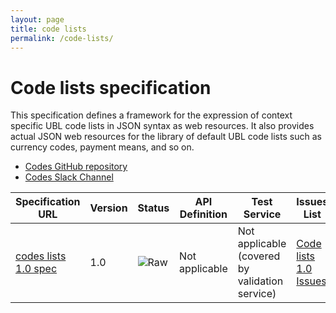 ```yaml
---
layout: page
title: code lists
permalink: /code-lists/
---
```

# Code lists specification

This specification defines a framework for the expression of context specific UBL code lists in JSON syntax as web resources. It also provides actual JSON web resources for the library of default UBL code lists such as currency codes, payment means, and so on.
 
 * [Codes GitHub repository](https://github.com/ausdigital/code-lists)
 * [Codes Slack Channel](https://ausdigital.slack.com/messages/spec-code/)


| Specification URL | Version | Status | API Definition | Test Service | Issues List |
| ----------------- | ------  | ------ | -------------- | ------------ | -------- |
| [codes lists 1.0 spec](http://code-lists.readthedocs.io/) | 1.0 | ![Raw](http://rfc.unprotocols.org/spec:2/COSS/raw.svg) |Not applicable | Not applicable (covered by validation service) | [Code lists 1.0 Issues](https://github.com/ausdigital/code-lists/issues)  |
